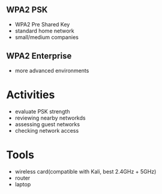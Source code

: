## WPA2 PSK
- WPA2 Pre Shared Key
- standard home network
- small/medium companies

## WPA2 Enterprise
- more advanced environments

# Activities
- evaluate PSK strength
- reviewing nearby networkds
- assessing guest networks
- checking network access

# Tools
- wireless card(compatible with Kali, best 2.4GHz + 5GHz)
- router
- laptop